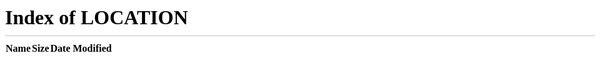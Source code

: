 <!-- markdownlint-disable no-inline-html -->

<!--<meta http-equiv="Refresh" content="0; url='https://docs.veritone.com/#/overview/'" /> -->
<meta http-equiv="refresh" content="0; url=./#/overview/" />

<style>
section.cover .cover-main {
    text-align: center;
    z-index: 1;
    flex: 1 1 0%;
    margin: -20px 16px 0px;
    background: white;
}
</style>
<div class="overview">
  <div class="action-bar">
    <div class="wrapper">
    </div>
  </div>
  <div class="background">
  </div>
</div>